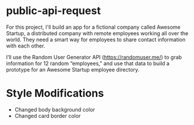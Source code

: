 # public-api-request

For this project, I'll build an app for a fictional company called Awesome Startup, a distributed company with remote employees working all over the world.
They need a smart way for employees to share contact information with each other.

I’ll use the Random User Generator API (https://randomuser.me/) to grab information for 12 random “employees,” and use that data to build a prototype
for an Awesome Startup employee directory.

# Style Modifications
* Changed body background color
* Changed card border color
